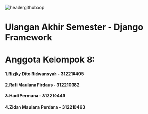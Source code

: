 ![headergithuboop](https://github.com/RafiMlnf/RDHZ-Catalog/assets/115614668/6119700c-9279-4fe2-91e0-a3aff1978369)

# Ulangan Akhir Semester - Django Framework

# Anggota Kelompok 8:
 #### 1.Rizjky Dito Ridwansyah - 312210405
 #### 2.Rafi Maulana Firdaus   - 312210382
 #### 3.Hadi Permana           - 312210445
 #### 4.Zidan Maulana Perdana  - 312210463
